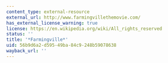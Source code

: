 ```yaml
---
content_type: external-resource
external_url: http://www.farmingvillethemovie.com/
has_external_license_warning: true
license: https://en.wikipedia.org/wiki/All_rights_reserved
status: ''
title: '*Farmingville*'
uid: 56b9d6a2-d595-49ba-84c9-248b59078638
wayback_url: ''
---
```

